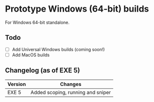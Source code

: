 # Prototype Windows (64-bit) builds

For Windows 64-bit standalone.

## Todo

- [ ] Add Universal Windows builds (coming soon!)
- [ ] Add MacOS builds

## Changelog (as of EXE 5)

Version | Changes
------- | -------
EXE 5 | Added scoping, running and sniper
